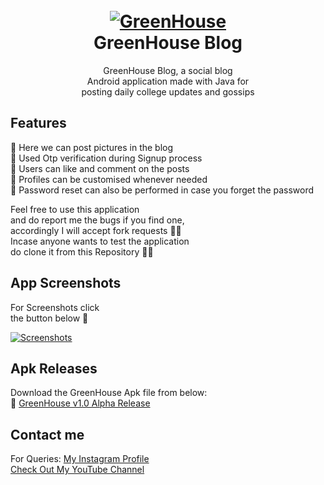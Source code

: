 <h1 align="center">
  <br>
  <a href="https://github.com/utsanjan/GreenHouse">
  <img src="https://1.bp.blogspot.com/-t3WFjSryxUc/YD8_JGwEfcI/AAAAAAAAbZc/T9ueL13SzGYar40mb-aie3lJ74Vjn0NYACLcBGAsYHQ/s200/__launcher_icon.png"
  alt="GreenHouse">
  </a><br>
  GreenHouse Blog
  <br>
</h1>


<p align="center">GreenHouse Blog, a social blog<br>
  Android application made with Java for<br>
  posting daily college updates and gossips</p>
 
## Features

🔸 Here we can post pictures in the blog<br>
🔸 Used Otp verification during Signup process<br>
🔸 Users can like and comment on the posts<br>
🔸 Profiles can be customised whenever needed<br>
🔸 Password reset can also be performed in case you forget the password<br>

Feel free to use this application
<br>and do report me the bugs if you find one,
<br>accordingly I will accept fork requests ✌🏻
<br>Incase anyone wants to test the application
<br>do clone it from this Repository 👍🏻 <br>

## App Screenshots

For Screenshots click
<br>the button below 🔻

<a href="https://www.facebook.com/photo?fbid=1198653947178402&set=pcb.1198654260511704"><img alt="Screenshots" title="Screenshots" src="https://1.bp.blogspot.com/-T1y0oWq5nIE/YEGpMAq7ebI/AAAAAAAAbfc/Wjlnp6UTm8EEdXMHeNN5CBieBUzCF6XuACLcBGAsYHQ/s16000/ss.png"/></a>

## Apk Releases

Download the GreenHouse Apk file from below:<br>
🔗 [GreenHouse v1.0 Alpha Release](https://github.com/utsanjan/GreenHouse/releases/download/alpha-v1.0/GreenHouse_release-v1.0_Alpha.apk)

## Contact me  

For Queries: [My Instagram Profile](https://www.instagram.com/utsanjan/)  
[Check Out My YouTube Channel](https://www.youtube.com/DopeSatan)
